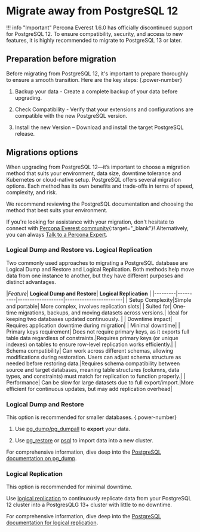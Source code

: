 # Migrate away from PostgreSQL 12

!!! info "Important"
    Percona Everest 1.6.0 has officially discontinued support for PostgreSQL 12. To ensure compatibility, security, and access to new features, it is highly recommended to migrate to PostgreSQL 13 or later.

## Preparation before migration

Before migrating from PostgreSQL 12, it's important to prepare thoroughly to ensure a smooth transition. Here are the key steps:
{.power-number}

1. Backup your data - Create a complete backup of your data before upgrading.

2. Check Compatibility - Verify that your extensions and configurations are compatible with the new PostgreSQL version.

3. Install the new Version – Download and install the target PostgreSQL release.


## Migrations options

When upgrading from PostgreSQL 12—it’s important to choose a migration method that suits your environment, data size, downtime tolerance and Kubernetes or cloud-native setup. PostgreSQL offers several migration options. Each method has its own benefits and trade-offs in terms of speed, complexity, and risk.

We recommend reviewing the PostgreSQL documentation and choosing the method that best suits your environment.

If you're looking for assistance with your migration, don't hesitate to connect with [Percona Everest community](https://forums.percona.com/t/welcome-to-perconas-community-forum/7){:target="_blank"}! Alternatively, you can always [Talk to a Percona Expert](../get-help.md#percona-experts).

### Logical Dump and Restore vs. Logical Replication

Two commonly used approaches to migrating a PostgreSQL database are Logical Dump and Restore and Logical Replication. Both methods help move data from one instance to another, but they have different purposes and distinct advantages.

|*Feature*| **Logical Dump and Restore**| **Logical Replication** |
|---------|----------|-------------------|------------------------|
| Setup Complexity|Simple and portable| More complex, involves replication slots|
| Suited for| One-time migrations, backups, and moving datasets across versions.| Ideal for keeping two databases updated continuously. |
| Downtime impact| Requires application downtime during migration| | Minimal downtime|
| Primary keys requirement| Does not require primary keys, as it exports full table data regardless of constraints.|Requires primary keys (or unique indexes) on tables to ensure row-level replication works efficiently.|
| Schema compatibility| Can work across different schemas, allowing modifications during restoration. Users can adjust schema structure as needed before restoring data.|Requires schema compatibility between source and target databases, meaning table structures (columns, data types, and constraints) must match for replication to function properly.|
| Performance| Can be slow for large datasets due to full export/import.|More efficient for continuous updates, but may add replication overhead|



### Logical Dump and Restore

This option is recommended for smaller databases.
{.power-number}

1. Use [pg_dump/pg_dumpall](https://www.postgresql.org/docs/current/app-pgdump.html) to **export** your data.

2. Use [pg_restore](https://www.postgresql.org/docs/current/app-pgrestore.html) or [psql](https://www.postgresql.org/docs/current/app-psql.html) to import data into a new cluster.

For comprehensive information, dive deep into the [PostgreSQL documentation on pg_dump](https://www.postgresql.org/docs/current/backup-dump.html).

### Logical Replication

This option is recommended for minimal downtime.

Use [logical replication](https://www.postgresql.org/docs/current/logical-replication.html) to continuously replicate data from your PostgreSQL 12 cluster into a PostgresQLG 13+ cluster with little to no downtime.

For comprehensive information, dive deep into the [PostgreSQL documentation for logical replication](https://www.postgresql.org/docs/current/logical-replication.html).







